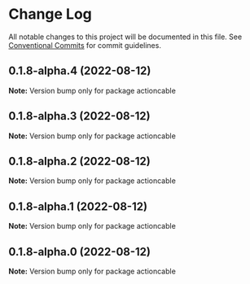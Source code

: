 # Change Log

All notable changes to this project will be documented in this file.
See [Conventional Commits](https://conventionalcommits.org) for commit guidelines.

## 0.1.8-alpha.4 (2022-08-12)

**Note:** Version bump only for package actioncable





## 0.1.8-alpha.3 (2022-08-12)

**Note:** Version bump only for package actioncable





## 0.1.8-alpha.2 (2022-08-12)

**Note:** Version bump only for package actioncable





## 0.1.8-alpha.1 (2022-08-12)

**Note:** Version bump only for package actioncable





## 0.1.8-alpha.0 (2022-08-12)

**Note:** Version bump only for package actioncable
